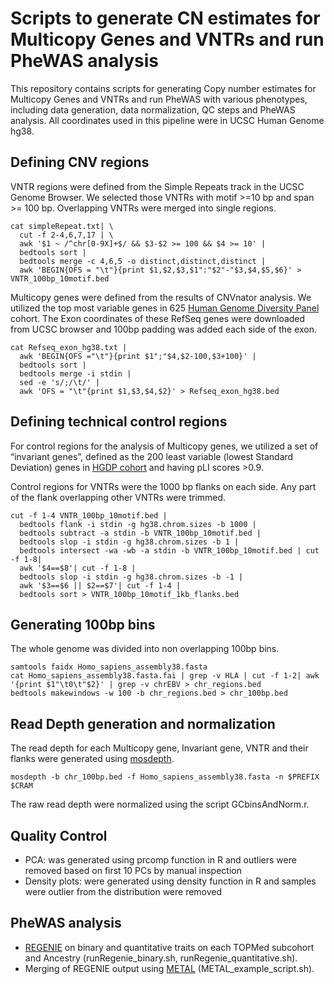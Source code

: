 # Scripts to generate CN estimates for Multicopy Genes and VNTRs and run PheWAS analysis
This repository contains scripts for generating Copy number estimates for Multicopy Genes and VNTRs and run PheWAS with various phenotypes, including data generation, data normalization, QC steps and PheWAS analysis. All coordinates used in this pipeline were in UCSC Human Genome hg38.

## Defining CNV regions
VNTR regions were defined from the Simple Repeats track in the UCSC Genome Browser. We selected those VNTRs with motif >=10 bp and span >= 100 bp. Overlapping VNTRs were merged into single regions.
```
cat simpleRepeat.txt| \
  cut -f 2-4,6,7,17 | \
  awk '$1 ~ /^chr[0-9X]+$/ && $3-$2 >= 100 && $4 >= 10' |
  bedtools sort |
  bedtools merge -c 4,6,5 -o distinct,distinct,distinct |
  awk 'BEGIN{OFS = "\t"}{print $1,$2,$3,$1":"$2"-"$3,$4,$5,$6}' > VNTR_100bp_10motif.bed
```

Multicopy genes were defined from the results of CNVnator analysis. We utilized the top most variable genes in 625 [Human Genome Diversity Panel](https://www.internationalgenome.org/data-portal/data-collection/hgdp) cohort. The Exon coordinates of these RefSeq genes were downloaded from UCSC browser and 100bp padding was added each side of the exon.

```
cat Refseq_exon_hg38.txt |
  awk 'BEGIN{OFS ="\t"}{print $1";"$4,$2-100,$3+100}' |
  bedtools sort |
  bedtools merge -i stdin |
  sed -e 's/;/\t/' |
  awk 'OFS = "\t"{print $1,$3,$4,$2}' > Refseq_exon_hg38.bed
```
 
## Defining technical control regions
For control regions for the analysis of Multicopy genes, we utilized a set of “invariant genes”, defined as the 200 least variable (lowest Standard Deviation) genes in [HGDP cohort](https://www.internationalgenome.org/data-portal/data-collection/hgdp) and having pLI scores >0.9. 

Control regions for VNTRs were the 1000 bp flanks on each side. Any part of the flank overlapping other VNTRs were trimmed.
```
cut -f 1-4 VNTR_100bp_10motif.bed |
  bedtools flank -i stdin -g hg38.chrom.sizes -b 1000 |
  bedtools subtract -a stdin -b VNTR_100bp_10motif.bed |
  bedtools slop -i stdin -g hg38.chrom.sizes -b 1 |
  bedtools intersect -wa -wb -a stdin -b VNTR_100bp_10motif.bed | cut -f 1-8|
  awk '$4==$8'| cut -f 1-8 |
  bedtools slop -i stdin -g hg38.chrom.sizes -b -1 |
  awk '$3==$6 || $2==$7'| cut -f 1-4 |
  bedtools sort > VNTR_100bp_10motif_1kb_flanks.bed
```

## Generating 100bp bins
The whole genome was divided into non overlapping 100bp bins.
```
samtools faidx Homo_sapiens_assembly38.fasta
cat Homo_sapiens_assembly38.fasta.fai | grep -v HLA | cut -f 1-2| awk '{print $1"\t0\t"$2}' | grep -v chrEBV > chr_regions.bed
bedtools makewindows -w 100 -b chr_regions.bed > chr_100bp.bed
```

## Read Depth generation and normalization
The read depth for each Multicopy gene, Invariant gene, VNTR and their flanks were generated using [mosdepth](https://github.com/brentp/mosdepth).
```
mosdepth -b chr_100bp.bed -f Homo_sapiens_assembly38.fasta -n $PREFIX $CRAM
```
The raw read depth were normalized using the script GCbinsAndNorm.r.
 
## Quality Control
- PCA: was generated using prcomp function in R and outliers were removed based on first 10 PCs by manual inspection
- Density plots: were generated using density function in R and samples were outlier from the distribution were removed
 
## PheWAS analysis
- [REGENIE](https://rgcgithub.github.io/regenie/) on binary and quantitative traits on each TOPMed subcohort and Ancestry (runRegenie_binary.sh, runRegenie_quantitative.sh).
- Merging of REGENIE output using [METAL](https://genome.sph.umich.edu/wiki/METAL_Documentation) (METAL_example_script.sh).
